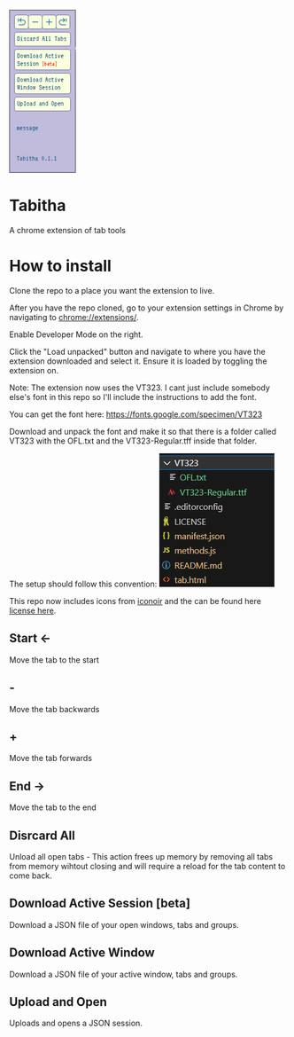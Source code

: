 
![screenshot of tabitha](imgs/tabitha.png "Tabitha")

# Tabitha
A chrome extension of tab tools

# How to install
Clone the repo to a place you want the extension to  live.

After you have the repo cloned, go to your extension settings in Chrome by navigating to [chrome://extensions/](chrome://extensions/).

Enable Developer Mode on the right.

Click the "Load unpacked" button and navigate to where you have the extension downloaded and select it. Ensure it is loaded by toggling the extension on.

Note: The extension now uses the VT323. I cant just include somebody else's font in this repo so I'll include the instructions to add the font.

You can get the font here: https://fonts.google.com/specimen/VT323

Download and unpack the font and make it so that there is a folder called VT323 with the OFL.txt and the VT323-Regular.tff inside that folder.

The setup should follow this convention:
![screenshot of VT323](imgs/add_VT323.png)

This repo now includes icons from [iconoir](https://iconoir.com/) and the can be found here [license here](https://github.com/iconoir-icons/iconoir/blob/main/LICENSE).

## Start <-
Move the tab to the start
## -
Move the tab backwards
## +
Move the tab forwards
## End ->
Move the tab to the end

## Disrcard All
Unload all open tabs - This action frees up memory by removing all tabs from memory wihtout closing and will require a reload for the tab content to come back.

## Download Active Session [beta]
Download a JSON file of your open windows, tabs and groups.

## Download Active Window
Download a JSON file of your active window, tabs and groups.

## Upload and Open
Uploads and opens a JSON session.